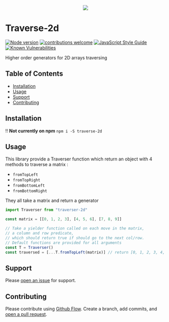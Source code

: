 <p align="center">
  <img src="https://i.imgur.com/h2tkxgj.png"/>
</p>

# Traverse-2d

[![Node version](https://img.shields.io/node/v/traverse-2d.svg?style=flat)](http://nodejs.org/download/)
[![contributions welcome](https://img.shields.io/badge/contributions-welcome-brightgreen.svg?style=flat)](https://github.com/elcoosp/traverse-2d/issues)
[![JavaScript Style Guide](https://img.shields.io/badge/code_style-standard-brightgreen.svg)](https://standardjs.com)
[![Known Vulnerabilities](https://snyk.io/test/github/elcoosp/traverse-2d/badge.svg)](https://snyk.io/test/github/elcoosp/traverse-2d)

Higher order generators for 2D arrays traversing

## Table of Contents

- [Installation](#installation)
- [Usage](#usage)
- [Support](#support)
- [Contributing](#contributing)

## Installation

‼️ **Not currently on npm**
`npm i -S traverse-2d`

## Usage

This library provide a Traverser function which return an object with 4 methods to traverse a matrix :

- `fromTopLeft`
- `fromTopRight`
- `fromBottomLeft`
- `fromBottomRight`

They all take a matrix and return a generator

```javascript
import Traverser from "traverser-2d"

const matrix = [[0, 1, 2, 3], [4, 5, 6], [7, 8, 9]]

// Take a yielder function called on each move in the matrix,
// a column and row predicate,
// which should return true if should go to the next col/row.
// Default functions are provided for all arguments
const T = Traverser()
const traversed = [...T.fromTopLeft(matrix)] // return [0, 1, 2, 3, 4, 5, 6, 7, 8, 9]
```

## Support

Please [open an issue](https://github.com/elcoosp/traverse-2d/issues/new) for support.

## Contributing

Please contribute using [Github Flow](https://guides.github.com/introduction/flow/). Create a branch, add commits, and [open a pull request](https://github.com/elcoosp/traverse-2d/compare/).
